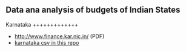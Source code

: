 Data ana analysis of budgets of Indian States 
-----------------------------------------------

Karnataka
+++++++++++++
* http://www.finance.kar.nic.in/ (PDF)
* [karnataka csv in this repo](/karnataka)


